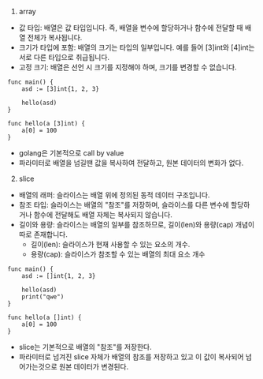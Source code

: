 1. array
- 값 타입: 배열은 값 타입입니다. 즉, 배열을 변수에 할당하거나 함수에 전달할 때 배열 전체가 복사됩니다.
- 크기가 타입에 포함: 배열의 크기는 타입의 일부입니다. 예를 들어 [3]int와 [4]int는 서로 다른 타입으로 취급됩니다.
- 고정 크기: 배열은 선언 시 크기를 지정해야 하며, 크기를 변경할 수 없습니다.
```
func main() {
	asd := [3]int{1, 2, 3}

	hello(asd)
}

func hello(a [3]int) {
	a[0] = 100
}
```
- golang은 기본적으로 call by value
- 파라미터로 배열을 넘길땐 값을 복사하여 전달하고, 원본 데이터의 변화가 없다.

2. slice
- 배열의 래퍼: 슬라이스는 배열 위에 정의된 동적 데이터 구조입니다.
- 참조 타입: 슬라이스는 배열의 "참조"를 저장하며, 슬라이스를 다른 변수에 할당하거나 함수에 전달해도 배열 자체는 복사되지 않습니다.
- 길이와 용량: 슬라이스는 배열의 일부를 참조하므로, 길이(len)와 용량(cap) 개념이 따로 존재합니다.
  - 길이(len): 슬라이스가 현재 사용할 수 있는 요소의 개수.
  - 용량(cap): 슬라이스가 참조할 수 있는 배열의 최대 요소 개수

```
func main() {
	asd := []int{1, 2, 3}

	hello(asd)
	print("qwe")
}

func hello(a []int) {
	a[0] = 100
}
```
- slice는 기본적으로 배열의 "참조"를 저장한다.
- 파라미터로 넘겨진 slice 자체가 배열의 참조를 저장하고 있고 이 값이 복사되어 넘어가는것으로 원본 데이터가 변경된다.
